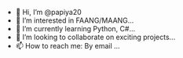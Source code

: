 - 👋 Hi, I’m @papiya20
- 👀 I’m interested in FAANG/MAANG...
- 🌱 I’m currently learning Python, C#...
- 💞️ I’m looking to collaborate on exciting projects...
- 📫 How to reach me: By email ...

<!---
papiya20/papiya20 is a ✨ special ✨ repository because its `README.md` (this file) appears on your GitHub profile.
You can click the Preview link to take a look at your changes.
--->
